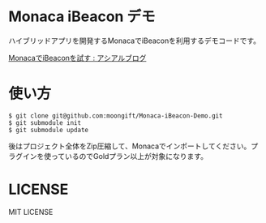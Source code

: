 # Monaca iBeacon デモ

ハイブリッドアプリを開発するMonacaでiBeaconを利用するデモコードです。

[MonacaでiBeaconを試す : アシアルブログ](http://blog.asial.co.jp/1343)

# 使い方

```
$ git clone git@github.com:moongift/Monaca-iBeacon-Demo.git
$ git submodule init
$ git submodule update
```

後はプロジェクト全体をZip圧縮して、Monacaでインポートしてください。プラグインを使っているのでGoldプラン以上が対象になります。

# LICENSE

MIT LICENSE
